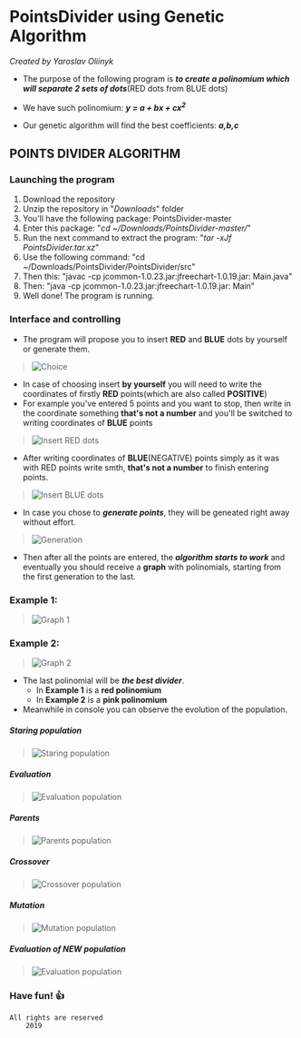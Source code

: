 # PointsDivider using Genetic Algorithm
*Created by Yaroslav Oliinyk*

* The purpose of the following program is 
***to create a polinomium which will separate 2 sets of dots***(RED dots from BLUE dots)

* We have such polinomium: ***y = a + bx + cx<sup>2</sup>***

* Our genetic algorithm will find the best coefficients: ***a,b,c***

## POINTS DIVIDER ALGORITHM
 
### Launching the program
 
1. Download the repository
2. Unzip the repository in "*Downloads*" folder
3. You'll have the following package: PointsDivider-master
4. Enter this package: "*cd ~/Downloads/PointsDivider-master/*"
5. Run the next command to extract the program: "*tar -xJf PointsDivider.tar.xz*"
6. Use the following command: "cd ~/Downloads/PointsDivider/PointsDivider/src"
7. Then this: "javac -cp jcommon-1.0.23.jar:jfreechart-1.0.19.jar: Main.java"
8. Then: "java -cp jcommon-1.0.23.jar:jfreechart-1.0.19.jar: Main"
9. Well done! The program is running.

### Interface and controlling

* The program will propose you to insert **RED** and **BLUE** dots by yourself or generate them.
>![Choice](https://raw.githubusercontent.com/yaroslavoliinyk/PointsDivider_GeneticAlgorithm/master/pics/1.png)
* In case of choosing insert **by yourself** you will need to write the coordinates of firstly **RED** points(which are also called **POSITIVE**)
* For example you've entered 5 points and you want to stop, then write in the coordinate something **that's not a number** and you'll be switched to writing coordinates of **BLUE** points
>![Insert RED dots](https://raw.githubusercontent.com/yaroslavoliinyk/PointsDivider_GeneticAlgorithm/master/pics/5.png)
* After writing coordinates of **BLUE**(NEGATIVE) points simply as it was with RED points write smth, **that's not a number** to finish entering points.
>![Insert BLUE dots](https://raw.githubusercontent.com/yaroslavoliinyk/PointsDivider_GeneticAlgorithm/master/pics/6.png)
* In case you chose to ***generate points***, they will be geneated right away without effort.
>![Generation](https://raw.githubusercontent.com/yaroslavoliinyk/PointsDivider_GeneticAlgorithm/master/pics/4.png)
* Then after all the points are entered, the ***algorithm starts to work*** and eventually you should receive a **graph** with polinomials, starting from the first generation to the last.
### Example 1:
>![Graph 1](https://raw.githubusercontent.com/yaroslavoliinyk/PointsDivider_GeneticAlgorithm/master/pics/2.png)
### Example 2:
>![Graph 2](https://raw.githubusercontent.com/yaroslavoliinyk/PointsDivider_GeneticAlgorithm/master/pics/3.png)
* The last polinomial will be ***the best divider***.
	* In **Example 1** is a **red polinomium**
	* In **Example 2** is a **pink polinomium**
* Meanwhile in console you can observe the evolution of the population.
##### Staring population
>![Staring population](https://raw.githubusercontent.com/yaroslavoliinyk/PointsDivider_GeneticAlgorithm/master/pics/7.png)
##### Evaluation
>![Evaluation population](https://raw.githubusercontent.com/yaroslavoliinyk/PointsDivider_GeneticAlgorithm/master/pics/8.png)
##### Parents
>![Parents population](https://raw.githubusercontent.com/yaroslavoliinyk/PointsDivider_GeneticAlgorithm/master/pics/9.png)
##### Crossover
>![Crossover population](https://raw.githubusercontent.com/yaroslavoliinyk/PointsDivider_GeneticAlgorithm/master/pics/10.png)
##### Mutation
>![Mutation population](https://raw.githubusercontent.com/yaroslavoliinyk/PointsDivider_GeneticAlgorithm/master/pics/11.png)
##### Evaluation of NEW population
>![Evaluation population](https://raw.githubusercontent.com/yaroslavoliinyk/PointsDivider_GeneticAlgorithm/master/pics/11.png)
### Have fun! :+1: 

	All rights are reserved
		2019


